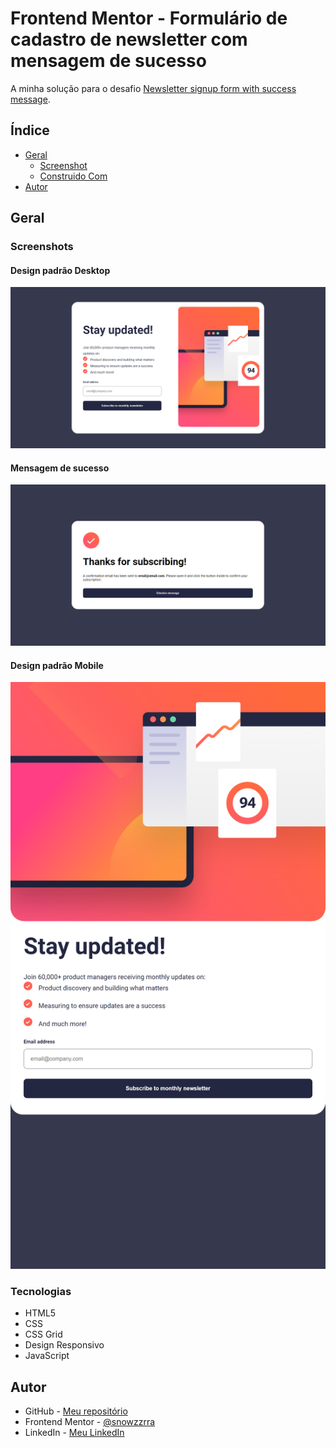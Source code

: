 # Frontend Mentor - Formulário de cadastro de newsletter com mensagem de sucesso

A minha solução para o desafio [Newsletter signup form with success message](https://www.frontendmentor.io/challenges/newsletter-signup-form-with-success-message-3FC1AZbNrv).

## Índice

- [Geral](#geral)
  - [Screenshot](#screenshot)
  - [Construido Com](#tecnologias)
- [Autor](#author)

## Geral

### Screenshots

#### Design padrão Desktop
![](./screenshot.png)

#### Mensagem de sucesso
![](./screenshot-sucesso.png)

#### Design padrão Mobile
![](./screenshot-mobile.png)

### Tecnologias

- HTML5
- CSS
- CSS Grid
- Design Responsivo
- JavaScript

## Autor

- GitHub - [Meu repositório](https://github.com/snowzzrra)
- Frontend Mentor - [@snowzzrra](https://www.frontendmentor.io/profile/snowzzrra)
- LinkedIn - [Meu LinkedIn](https://www.linkedin.com/in/guilherme-paim-motta-b4942b232/)
